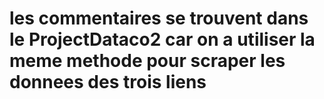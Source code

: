 # les commentaires se trouvent dans le ProjectDataco2 car on a utiliser la meme methode pour scraper les donnees des trois liens
